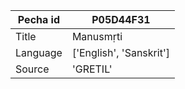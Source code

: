 |Pecha id | P05D44F31
| --- | --- 
|Title | Manusmṛti 
|Language | ['English', 'Sanskrit']
|Source | 'GRETIL'
